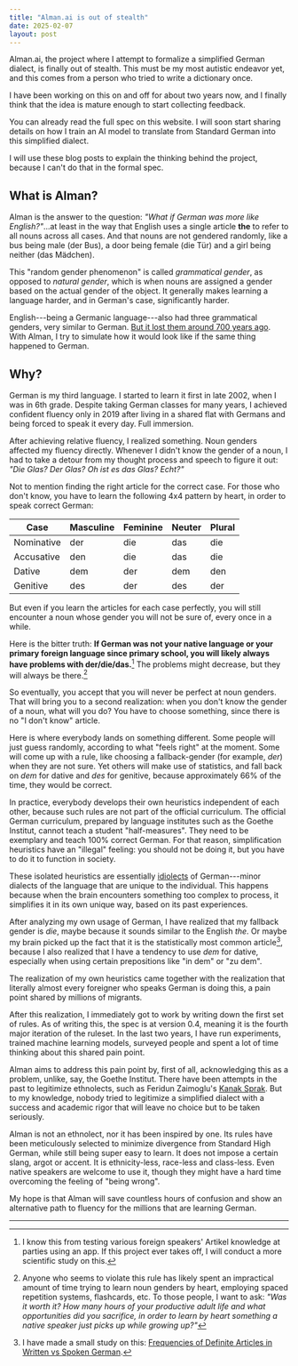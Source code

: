 ```yaml
---
title: "Alman.ai is out of stealth"
date: 2025-02-07
layout: post
---
```


Alman.ai, the project where I attempt to formalize a simplified German dialect, is finally out of stealth. This must be my most autistic endeavor yet, and this comes from a person who tried to write a dictionary once.

I have been working on this on and off for about two years now, and I finally think that the idea is mature enough to start collecting feedback.

You can already read the full spec on this website. I will soon start sharing details on how I train an AI model to translate from Standard German into this simplified dialect.

I will use these blog posts to explain the thinking behind the project, because I can't do that in the formal spec.

## What is Alman?

Alman is the answer to the question: _"What if German was more like English?"_...at least in the way that English uses a single article **the** to refer to all nouns across all cases. And that nouns are not gendered randomly, like a bus being male (der Bus), a door being female (die Tür) and a girl being neither (das Mädchen).

This "random gender phenomenon" is called _grammatical gender_, as opposed to _natural gender_, which is when nouns are assigned a gender based on the actual gender of the object. It generally makes learning a language harder, and in German's case, significantly harder.

English---being a Germanic language---also had three grammatical genders, very similar to German. [But it lost them around 700 years ago](https://en.wikipedia.org/wiki/Gender_in_English#Decline_of_grammatical_gender). With Alman, I try to simulate how it would look like if the same thing happened to German.

## Why?

German is my third language. I started to learn it first in late 2002, when I was in 6th grade. Despite taking German classes for many years, I achieved confident fluency only in 2019 after living in a shared flat with Germans and being forced to speak it every day. Full immersion.

After achieving relative fluency, I realized something. Noun genders affected my fluency directly. Whenever I didn't know the gender of a noun, I had to take a detour from my thought process and speech to figure it out: _"Die Glas? Der Glas? Oh ist es das Glas? Echt?"_

Not to mention finding the right article for the correct case. For those who don't know, you have to learn the following 4x4 pattern by heart, in order to speak correct German:

| Case       | Masculine | Feminine | Neuter | Plural |
| ---------- | --------- | -------- | ------ | ------ |
| Nominative | der       | die      | das    | die    |
| Accusative | den       | die      | das    | die    |
| Dative     | dem       | der      | dem    | den    |
| Genitive   | des       | der      | des    | der    |

But even if you learn the articles for each case perfectly, you will still encounter a noun whose gender you will not be sure of, every once in a while.

Here is the bitter truth: **If German was not your native language or your primary foreign language since primary school, you will likely always have problems with der/die/das.**[^1] The problems might decrease, but they will always be there.[^2]



So eventually, you accept that you will never be perfect at noun genders. That will bring you to a second realization: when you don't know the gender of a noun, what will you do? You have to choose something, since there is no "I don't know" article.

Here is where everybody lands on something different. Some people will just guess randomly, according to what "feels right" at the moment. Some will come up with a rule, like choosing a fallback-gender (for example, *der*) when they are not sure. Yet others will make use of statistics, and fall back on *dem* for dative and *des* for genitive, because approximately 66% of the time, they would be correct.

In practice, everybody develops their own heuristics independent of each other, because such rules are not part of the official curriculum. The official German curriculum, prepared by language institutes such as the Goethe Institut, cannot teach a student "half-measures". They need to be exemplary and teach 100% correct German. For that reason, simplification heuristics have an "illegal" feeling: you should not be doing it, but you have to do it to function in society.

These isolated heuristics are essentially [idiolects](https://en.wikipedia.org/wiki/Idiolect) of German---minor dialects of the language that are unique to the individual. This happens because when the brain encounters something too complex to process, it simplifies it in its own unique way, based on its past experiences.

After analyzing my own usage of German, I have realized that my fallback gender is *die*, maybe because it sounds similar to the English *the*. Or maybe my brain picked up the fact that it is the statistically most common article[^3], because I also realized that I have a tendency to use *dem* for dative, especially when using certain prepositions like "in dem" or "zu dem".

The realization of my own heuristics came together with the realization that literally almost every foreigner who speaks German is doing this, a pain point shared by millions of migrants.

After this realization, I immediately got to work by writing down the first set of rules. As of writing this, the spec is at version 0.4, meaning it is the fourth major iteration of the ruleset. In the last two years, I have run experiments, trained machine learning models, surveyed people and spent a lot of time thinking about this shared pain point.

Alman aims to address this pain point by, first of all, acknowledging this as a problem, unlike, say, the Goethe Institut. There have been attempts in the past to legitimize ethnolects, such as Feridun Zaimoglu's [Kanak Sprak](https://de.wikipedia.org/wiki/Kanak_Sprak_%E2%80%93_24_Mi%C3%9Ft%C3%B6ne_vom_Rande_der_Gesellschaft). But to my knowledge, nobody tried to legitimize a simplified dialect with a success and academic rigor that will leave no choice but to be taken seriously.

Alman is not an ethnolect, nor it has been inspired by one. Its rules have been meticulously selected to minimize divergence from Standard High German, while still being super easy to learn. It does not impose a certain slang, argot or accent. It is ethnicity-less, race-less and class-less. Even native speakers are welcome to use it, though they might have a hard time overcoming the feeling of "being wrong".

My hope is that Alman will save countless hours of confusion and show an alternative path to fluency for the millions that are learning German.

---

[^1]: I know this from testing various foreign speakers' Artikel knowledge at parties using an app. If this project ever takes off, I will conduct a more scientific study on this.
[^2]: Anyone who seems to violate this rule has likely spent an impractical amount of time trying to learn noun genders by heart, employing spaced repetition systems, flashcards, etc. To those people, I want to ask: *"Was it worth it? How many hours of your productive adult life and what opportunities did you sacrifice, in order to learn by heart something a native speaker just picks up while growing up?"*
[^3]: I have made a small study on this: [Frequencies of Definite Articles in Written vs Spoken German](https://solmaz.io/frequencies-german-definite-articles).